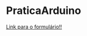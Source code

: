 # PraticaArduino


<html>
      <a href="[https://google.com.br](https://forms.gle/s5oNFVgPbmPGq11W7)"><p>Link para o formulário!!</p></a>
      
</html>
